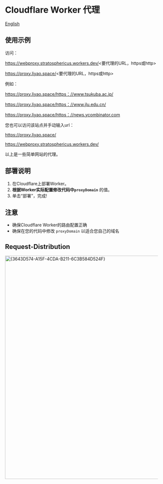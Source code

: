 # Cloudflare Worker 代理

[English](README.md)


## 使用示例

访问：

https://webproxy.stratosphericus.workers.dev/<要代理的URL，https或http>

https://proxy.liyao.space/<要代理的URL，https或http>

例如：

https://proxy.liyao.space/https：//www.tsukuba.ac.jp/

https://proxy.liyao.space/https：//www.jlu.edu.cn/

https://proxy.liyao.space/https：//news.ycombinator.com

您也可以访问该站点并手动输入url：

https://proxy.liyao.space/

https://webproxy.stratosphericus.workers.dev/

以上是一些简单网站的代理。

## 部署说明

1. 在Cloudflare上部署Worker。
2. **根据Worker实际配置修改代码中`proxyDomain`** 的值。
3. 单击“部署”，完成!

## 注意

- 确保Cloudflare Worker的路由配置正确
- 确保在您的代码中修改 `proxyDomain` 以适合您自己的域名

## Request-Distribution
<img width="736" alt="{3643D574-A15F-4CDA-B211-6C3B584D524F}" src="https://github.com/user-attachments/assets/4a81d1bc-3870-4ab8-9327-372286876824" />


